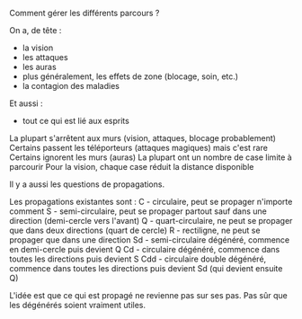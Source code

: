 Comment gérer les différents parcours ?

On a, de tête :
 -  la vision
 -  les attaques
 -  les auras
 -  plus généralement, les effets de zone (blocage, soin, etc.)
 -  la contagion des maladies

Et aussi :
 -  tout ce qui est lié aux esprits

La plupart s'arrêtent aux murs (vision, attaques, blocage probablement)
Certains passent les téléporteurs (attaques magiques) mais c'est rare
Certains ignorent les murs (auras)
La plupart ont un nombre de case limite à parcourir
Pour la vision, chaque case réduit la distance disponible

Il y a aussi les questions de propagations.

Les propagations existantes sont :
C - circulaire, peut se propager n'importe comment
S - semi-circulaire, peut se propager partout sauf dans une direction (demi-cercle vers l'avant)
Q - quart-circulaire, ne peut se propager que dans deux directions (quart de cercle)
R - rectiligne, ne peut se propager que dans une direction
Sd - semi-circulaire dégénéré, commence en demi-cercle puis devient Q
Cd - circulaire dégénéré, commence dans toutes les directions puis devient S
Cdd - circulaire double dégénéré, commence dans toutes les directions puis devient Sd (qui devient ensuite Q)

L'idée est que ce qui est propagé ne revienne pas sur ses pas. Pas sûr que les dégénérés soient vraiment utiles.